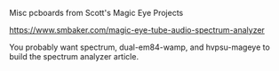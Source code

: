 Misc pcboards from Scott's Magic Eye Projects

https://www.smbaker.com/magic-eye-tube-audio-spectrum-analyzer

You probably want spectrum, dual-em84-wamp, and hvpsu-mageye to build the spectrum analyzer article.
